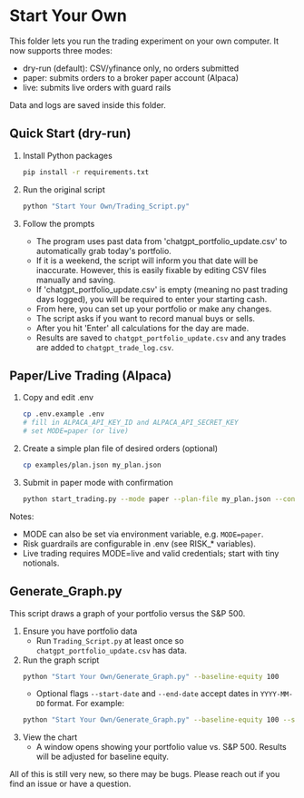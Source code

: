 # Start Your Own

This folder lets you run the trading experiment on your own computer. It now supports three modes:
- dry-run (default): CSV/yfinance only, no orders submitted
- paper: submits orders to a broker paper account (Alpaca)
- live: submits live orders with guard rails

Data and logs are saved inside this folder.

## Quick Start (dry-run)

1) Install Python packages
   ```bash
   pip install -r requirements.txt
   ```

2) Run the original script
   ```bash
   python "Start Your Own/Trading_Script.py"
   ```

3) Follow the prompts
   - The program uses past data from 'chatgpt_portfolio_update.csv' to automatically grab today's portfolio.
   - If it is a weekend, the script will inform you that date will be inaccurate. However, this is easily fixable by editing CSV files manually and saving.
   - If 'chatgpt_portfolio_update.csv' is empty (meaning no past trading days logged), you will be required to enter your starting cash.
   - From here, you can set up your portfolio or make any changes.
   - The script asks if you want to record manual buys or sells.
   - After you hit 'Enter' all calculations for the day are made.
   - Results are saved to `chatgpt_portfolio_update.csv` and any trades are added to `chatgpt_trade_log.csv`.

## Paper/Live Trading (Alpaca)

1) Copy and edit .env
   ```bash
   cp .env.example .env
   # fill in ALPACA_API_KEY_ID and ALPACA_API_SECRET_KEY
   # set MODE=paper (or live)
   ```

2) Create a simple plan file of desired orders (optional)
   ```bash
   cp examples/plan.json my_plan.json
   ```

3) Submit in paper mode with confirmation
   ```bash
   python start_trading.py --mode paper --plan-file my_plan.json --confirm
   ```

Notes:
- MODE can also be set via environment variable, e.g. `MODE=paper`.
- Risk guardrails are configurable in .env (see RISK_* variables).
- Live trading requires MODE=live and valid credentials; start with tiny notionals.

## Generate_Graph.py

This script draws a graph of your portfolio versus the S&P 500.

1) Ensure you have portfolio data
   - Run `Trading_Script.py` at least once so `chatgpt_portfolio_update.csv` has data.
2) Run the graph script
   ```bash
   python "Start Your Own/Generate_Graph.py" --baseline-equity 100
   ```
   - Optional flags `--start-date` and `--end-date` accept dates in `YYYY-MM-DD` format. For example:
   ```bash
   python "Start Your Own/Generate_Graph.py" --baseline-equity 100 --start-date 2023-01-01 --end-date 2023-12-31
   ```
3) View the chart
   - A window opens showing your portfolio value vs. S&P 500. Results will be adjusted for baseline equity.

All of this is still very new, so there may be bugs. Please reach out if you find an issue or have a question.
